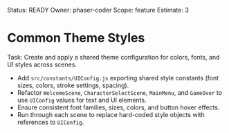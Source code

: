 Status: READY
Owner: phaser-coder
Scope: feature
Estimate: 3

# Common Theme Styles

Task: Create and apply a shared theme configuration for colors, fonts, and UI styles across scenes.
  - Add `src/constants/UIConfig.js` exporting shared style constants (font sizes, colors, stroke settings, spacing).
  - Refactor `WelcomeScene`, `CharacterSelectScene`, `MainMenu`, and `GameOver` to use `UIConfig` values for text and UI elements.
  - Ensure consistent font families, sizes, colors, and button hover effects.
  - Run through each scene to replace hard-coded style objects with references to `UIConfig`.